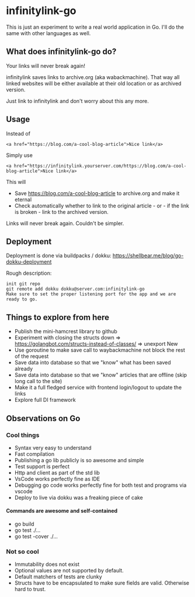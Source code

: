 # infinitylink-go

This is just an experiment to write a real world application in Go.
I'll do the same with other languages as well.

## What does infinitylink-go do?
Your links will never break again!

infinitylink saves links to archive.org (aka wabackmachine). That way all
linked websites will be either available at their old location or as archived version.

Just link to infinitylink and don't worry about this any more.

## Usage

Instead of

    <a href="https://blog.com/a-cool-blog-article">Nice link</a>

Simply use

    <a href="https://infinitylink.yourserver.com/https://blog.com/a-cool-blog-article">Nice link</a>

This will
- Save https://blog.com/a-cool-blog-article to archive.org and make it eternal
- Check automatically whether to link to the original article - or - if the link is broken - link to the archived version.

Links will never break again. Couldn't be simpler.

## Deployment
Deployment is done via buildpacks / dokku: https://shellbear.me/blog/go-dokku-deployment

Rough description:

    init git repo
    git remote add dokku dokku@server.com:infinitylink-go
    Make sure to set the proper listening port for the app and we are ready to go.


## Things to explore from here

- Publish the mini-hamcrest library to github
- Experiment with closing the structs down => https://golangbot.com/structs-instead-of-classes/ => unexport New
- Use goroutine to make save call to waybackmachine not block the rest of the request
- Save data into database so that we "know" what has been saved already
- Save data into database so that we "know" articles that are offline (skip long call to the site)
- Make it a full fledged service with frontend login/logout to update the links
- Explore full DI framework

## Observations on Go

### Cool things
- Syntax very easy to understand
- Fast compilation
- Publishing a go lib publicly is so awesome and simple
- Test support is perfect
- Http and client as part of the std lib
- VsCode works perfectly fine as IDE
- Debugging go code works perfectly fine for both test and programs via vscode
- Deploy to live via dokku was a freaking piece of cake

#### Commands are awesome and self-contained
- go build
- go test ./...
- go test -cover ./...

### Not so cool
- Immutability does not exist
- Optional values are not supported by default.
- Default matchers of tests are clunky
- Structs have to be encapsulated to make sure fields are valid. Otherwise hard to trust.

